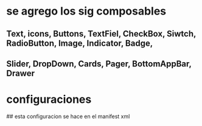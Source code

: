# se agrego los sig composables
## Text, icons, Buttons, TextFiel, CheckBox, Siwtch, RadioButton, Image, Indicator, Badge, 
## Slider, DropDown, Cards, Pager, BottomAppBar, Drawer

# configuraciones
<!--para pedir permiso al usario para internet-->
<uses-permission android:name="android.permission.INTERNET"/>
## esta configuracion se hace en el manifest xml
